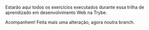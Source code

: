 Estarão aqui todos os exercicios executados durante essa trilha de aprendizado em desenvolvimento Web na Trybe.

Acompanhem!
Feita mais uma alteração, agora noutra branch.
